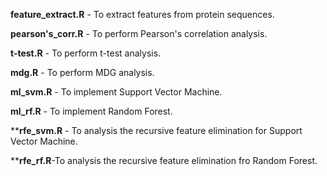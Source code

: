 **feature_extract.R** - To extract features from protein sequences. 

**pearson's_corr.R** - To perform Pearson's correlation analysis.

**t-test.R** - To perform t-test analysis.

**mdg.R** - To perform MDG analysis.

**ml_svm.R** - To implement Support Vector Machine.

**ml_rf.R** - To implement Random Forest.

****rfe_svm.R** - To analysis the recursive feature elimination for Support Vector Machine.

****rfe_rf.R**-To analysis the recursive feature elimination fro Random Forest. 
